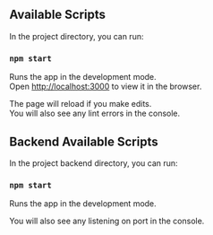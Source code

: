 ## Available Scripts

In the project directory, you can run:

### `npm start`

Runs the app in the development mode.<br />
Open [http://localhost:3000](http://localhost:3000) to view it in the browser.

The page will reload if you make edits.<br />
You will also see any lint errors in the console.

## Backend Available Scripts

In the project backend directory, you can run:

### `npm start`

Runs the app in the development mode.<br />

You will also see any listening on port in the console.

